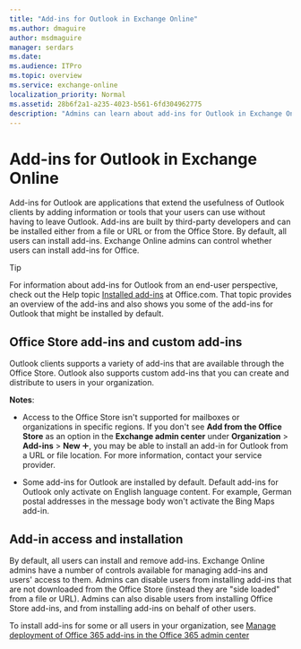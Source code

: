 ```yaml
---
title: "Add-ins for Outlook in Exchange Online"
ms.author: dmaguire
author: msdmaguire
manager: serdars
ms.date:
ms.audience: ITPro
ms.topic: overview
ms.service: exchange-online
localization_priority: Normal
ms.assetid: 28b6f2a1-a235-4023-b561-6fd304962775
description: "Admins can learn about add-ins for Outlook in Exchange Online."
---
```


# Add-ins for Outlook in Exchange Online

Add-ins for Outlook are applications that extend the usefulness of Outlook clients by adding information or tools that your users can use without having to leave Outlook. Add-ins are built by third-party developers and can be installed either from a file or URL or from the Office Store. By default, all users can install add-ins. Exchange Online admins can control whether users can install add-ins for Office.

> [!TIP]
> For information about add-ins for Outlook from an end-user perspective, check out the Help topic [Installed add-ins](https://go.microsoft.com/fwlink/p/?LinkId=282387) at Office.com. That topic provides an overview of the add-ins and also shows you some of the add-ins for Outlook that might be installed by default.

## Office Store add-ins and custom add-ins

Outlook clients supports a variety of add-ins that are available through the Office Store. Outlook also supports custom add-ins that you can create and distribute to users in your organization.

**Notes**:

- Access to the Office Store isn't supported for mailboxes or organizations in specific regions. If you don't see **Add from the Office Store** as an option in the **Exchange admin center** under **Organization** \> **Add-ins** \> **New** ![Add Icon](../../media/ITPro_EAC_AddIcon.gif), you may be able to install an add-in for Outlook from a URL or file location. For more information, contact your service provider.

- Some add-ins for Outlook are installed by default. Default add-ins for Outlook only activate on English language content. For example, German postal addresses in the message body won't activate the Bing Maps add-in.

## Add-in access and installation

By default, all users can install and remove add-ins. Exchange Online admins have a number of controls available for managing add-ins and users' access to them. Admins can disable users from installing add-ins that are not downloaded from the Office Store (instead they are "side loaded" from a file or URL). Admins can also disable users from installing Office Store add-ins, and from installing add-ins on behalf of other users.

To install add-ins for some or all users in your organization, see [Manage deployment of Office 365 add-ins in the Office 365 admin center](https://docs.microsoft.com/office365/admin/manage/manage-deployment-of-add-ins)
